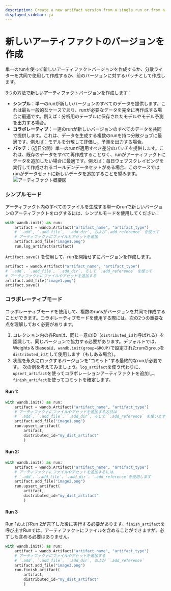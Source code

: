 ```yaml
---
description: Create a new artifact version from a single run or from a distributed process.
displayed_sidebar: ja
---
```


# 新しいアーティファクトのバージョンを作成

<head>
    <title>単一およびマルチプロセスのRunsから新しいアーティファクトのバージョンを作成します。</title>
</head>
単一のrunを使って新しいアーティファクトバージョンを作成するか、分散ライターを共同で使用して作成するか、前のバージョンに対するパッチとして作成します。

3つの方法で新しいアーティファクトバージョンを作成します：

* **シンプル**：単一のrunが新しいバージョンのすべてのデータを提供します。これは最も一般的なケースであり、runが必要なデータを完全に再作成する場合に最適です。例えば：分析用のテーブルに保存されたモデルやモデル予測を出力する場合。
* **コラボレーティブ**：一連のrunが新しいバージョンのすべてのデータを共同で提供します。これは、データを生成する複数のrunを持つ分散ジョブに最適です。例えば：モデルを分散して評価し、予測を出力する場合。
* **パッチ**：（近日公開）単一のrunが適用すべき差分のパッチを提供します。これは、既存のデータをすべて再作成することなく、runがアーティファクトにデータを追加したい場合に最適です。例えば：毎日ウェブスクレイピングを実行して作成されるゴールデンデータセットがある場合、このケースではrunがデータセットに新しいデータを追加することを望みます。
![アーティファクト概要図](/images/artifacts/create_new_artifact_version.png)

### シンプルモード

アーティファクト内のすべてのファイルを生成する単一のrunで新しいバージョンのアーティファクトをログするには、シンプルモードを使用してください：

```python
with wandb.init() as run:
    artifact = wandb.Artifact("artifact_name", "artifact_type")
    # `.add`, `.add_file`, `.add_dir`, および`.add_reference` を使って
    # アーティファクトにファイルとアセットを追加
    artifact.add_file("image1.png")
    run.log_artifact(artifact)
```
`Artifact.save()` を使用して、runを開始せずにバージョンを作成します。

```python
artifact = wandb.Artifact("artifact_name", "artifact_type")
# `.add`, `.add_file`, `.add_dir`, そして `.add_reference` を使って
# アーティファクトにファイルやアセットを追加する
artifact.add_file("image1.png")
artifact.save()
```
### コラボレーティブモード

コラボレーティブモードを使用して、複数のrunsがバージョンを共同で作成することができます。コラボレーティブモードを使用する際には、次の2つの重要な点を理解しておく必要があります。

1. コレクション内の各Runは、同じ一意のID（`distributed_id`と呼ばれる）を認識して、同じバージョンで協力する必要があります。デフォルトでは、Weights & Biasesは、`wandb.init(group=GROUP)`で設定されたrunの`group`を`distributed_id`として使用します（もしある場合）。
2. 状態を永久にロックするバージョンを"コミット"する最終的なrunが必要です。
次の例を考えてみましょう。`log_artifact`を使う代わりに、`upsert_artifact`を使ってコラボレーションアーティファクトを追加し、`finish_artifact`を使ってコミットを確定します。

#### Run 1:

```python
with wandb.init() as run:
    artifact = wandb.Artifact("artifact_name", "artifact_type")
    # アーティファクトにファイルやアセットを追加する方法は
    # `.add`, `.add_file`, `.add_dir`, そして `.add_reference` を使います
    artifact.add_file("image1.png")
    run.upsert_artifact(
        artifact, 
        distributed_id="my_dist_artifact"
        )     
```
#### Run 2:

```python
with wandb.init() as run:
    artifact = wandb.Artifact("artifact_name", "artifact_type")
    # アーティファクトにファイルやアセットを追加するには、
    # `.add`、`.add_file`、`.add_dir`、`.add_reference`を使用します
    artifact.add_file("image2.png")
    run.upsert_artifact(
        artifact, 
        distributed_id="my_dist_artifact"
        )
```
#### Run 3

Run 1およびRun 2が完了した後に実行する必要があります。`finish_artifact`を呼び出すRunでは、アーティファクトにファイルを含めることができますが、必ずしも含める必要はありません。

```python
with wandb.init() as run:
    artifact = wandb.Artifact("artifact_name", "artifact_type")
    # アーティファクトにファイルやアセットを追加する
    # `.add`, `.add_file`, `.add_dir`, および `.add_reference`
    artifact.add_file("image3.png")
    run.finish_artifact(
        artifact, 
        distributed_id="my_dist_artifact"
        )
```